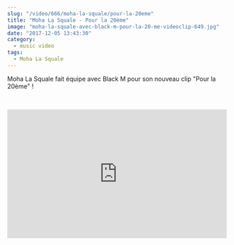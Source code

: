 ```yaml
--- 
slug: "/video/666/moha-la-squale/pour-la-20eme"
title: "Moha La Squale - Pour la 20ème"
image: "moha-la-squale-avec-black-m-pour-la-20-me-videoclip-649.jpg"
date: "2017-12-05 13:43:30"
category:
  - music video
tags:
  - Moha La Squale
---
```

<p>Moha La Squale fait équipe avec Black M pour son nouveau clip "Pour la 20ème" !</p><br/><p><iframe src="https://www.facebook.com/plugins/video.php?href=https%3A%2F%2Fwww.facebook.com%2Fmohalasquale%2Fvideos%2F267605247099936%2F&show_text=0&width=560" width="100%" height="296" style="border:none;overflow:hidden" scrolling="no" frameborder="0" allowTransparency="true" allowFullScreen="true"></iframe></p>